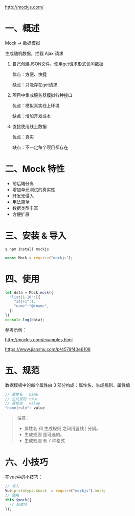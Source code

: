 http://mockjs.com/

# 一、概述

Mock -> 数据模拟

生成随机数据，拦截 Ajax 请求

1. 自己创建JSON文件，使用get请求形式访问数据

   优点：方便、快捷

   缺点：只能存在get请求

2. 项目中集成服务器模拟各种接口

   优点：模拟真实线上环境

   缺点：增加开发成本

3. 直接使用线上数据

   优点：真实

   缺点：不一定每个项目都存在

# 二、Mock 特性

- 前后端分离
- 增加单元测试的真实性
- 开发无侵入
- 用法简单
- 数据类型丰富
- 方便扩展

# 三、安装 & 导入

```shell
$ npm install mockjs
```

```js
const Mock = require("mockjs");
```

# 四、使用

```js
let data = Mock.mock({
  "list|1-10":[{
    "id|+1":1,
    "name":"@cname",
  }]
})
console.log(data);
```

参考示例：

<http://mockjs.com/examples.html>

https://www.jianshu.com/p/4579f40e6108

# 五、规范

数据模板中的每个属性由 3 部分构成：属性名、生成规则、属性值

```js
// 属性名   name
// 生成规则 rule
// 属性值   value
"name|rule": value
```

> 注意：
>
> - 属性名 和 生成规则 之间用竖线 | 分隔。
> - 生成规则 是可选的。
> - 生成规则 有 7 种格式

# 六、小技巧

在vue中的小技巧：

```js
// 导入
Vue.prototype.$mock  = require("mockjs").mock;
// 使用
this.$mock({
  // 配置项
});
```









